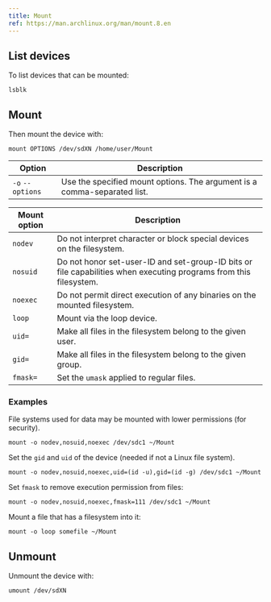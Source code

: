 ```yaml
---
title: Mount
ref: https://man.archlinux.org/man/mount.8.en
---
```


## List devices

To list devices that can be mounted:

```shell
lsblk
```

## Mount

Then mount the device with:

```shell
mount OPTIONS /dev/sdXN /home/user/Mount
```

| Option | Description |
| --- | --- |
| `-o` `--options` | Use the specified mount options. The argument is a comma-separated list. |

| Mount option | Description                                                                                                       |
| ------------ | ----------------------------------------------------------------------------------------------------------------- |
| `nodev`      | Do not interpret character or block special devices on the filesystem.                                            |
| `nosuid`     | Do not honor set-user-ID and set-group-ID bits or file capabilities when executing programs from this filesystem. |
| `noexec`     | Do not permit direct execution of any binaries on the mounted filesystem.                                         |
| `loop`       | Mount via the loop device.                                                                                        |
| `uid=`       | Make all files in the filesystem belong to the given user.                                                        |
| `gid=`       | Make all files in the filesystem belong to the given group.                                                       |
| `fmask=`     | Set the `umask` applied to regular files.                                                                         |

### Examples

File systems used for data may be mounted with lower permissions (for security).

```fish
mount -o nodev,nosuid,noexec /dev/sdc1 ~/Mount
```

Set the `gid` and `uid` of the device (needed if not a Linux file system).

```fish
mount -o nodev,nosuid,noexec,uid=(id -u),gid=(id -g) /dev/sdc1 ~/Mount
```

Set `fmask` to remove execution permission from files:

```fish
mount -o nodev,nosuid,noexec,fmask=111 /dev/sdc1 ~/Mount
```

Mount a file that has a filesystem into it:

```fish
mount -o loop somefile ~/Mount
```

## Unmount

Unmount the device with:

```shell
umount /dev/sdXN
```
